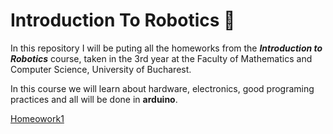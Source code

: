 # Introduction To Robotics 🤖

In this repository I will be puting all the homeworks from the ***Introduction to Robotics*** course, taken in the 3rd year at the Faculty of Mathematics and Computer Science, University of Bucharest. 

In this course we will learn about hardware, electronics, good programing practices and all will be done in **arduino**.

[Homeowork1](https://github.com/Radu-Antonio/IntroductionToRobotics/blob/master/Homework1.md)
